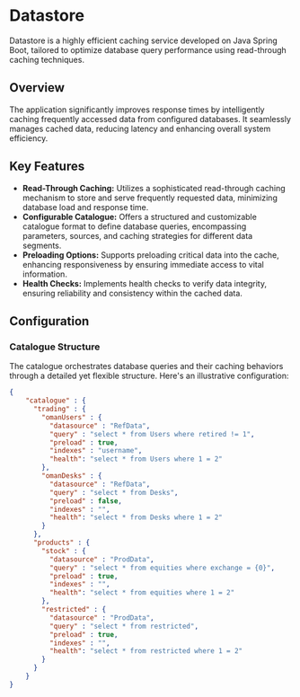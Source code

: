 # Datastore

Datastore is a highly efficient caching service developed on Java Spring Boot, tailored to optimize database query performance using read-through caching techniques.

## Overview

The application significantly improves response times by intelligently caching frequently accessed data from configured databases. It seamlessly manages cached data, reducing latency and enhancing overall system efficiency.

## Key Features

- **Read-Through Caching:** Utilizes a sophisticated read-through caching mechanism to store and serve frequently requested data, minimizing database load and response time.
- **Configurable Catalogue:** Offers a structured and customizable catalogue format to define database queries, encompassing parameters, sources, and caching strategies for different data segments.
- **Preloading Options:** Supports preloading critical data into the cache, enhancing responsiveness by ensuring immediate access to vital information.
- **Health Checks:** Implements health checks to verify data integrity, ensuring reliability and consistency within the cached data.

## Configuration

### Catalogue Structure

The catalogue orchestrates database queries and their caching behaviors through a detailed yet flexible structure. Here's an illustrative configuration:
```json
{
    "catalogue" : {
      "trading" : {
        "omanUsers" : {
          "datasource" : "RefData",
          "query" : "select * from Users where retired != 1",
          "preload" : true,
          "indexes" : "username",
          "health": "select * from Users where 1 = 2"
        },
        "omanDesks" : {
          "datasource" : "RefData",
          "query" : "select * from Desks",
          "preload" : false,
          "indexes" : "",
          "health": "select * from Desks where 1 = 2"
        }
      },
      "products" : {
        "stock" : {
          "datasource" : "ProdData",
          "query" : "select * from equities where exchange = {0}",
          "preload" : true,
          "indexes" : "",
          "health": "select * from equities where 1 = 2"
        },
        "restricted" : {
          "datasource" : "ProdData",
          "query" : "select * from restricted",
          "preload" : true,
          "indexes" : "",
          "health": "select * from restricted where 1 = 2"
        }
      }
    }
}
```

